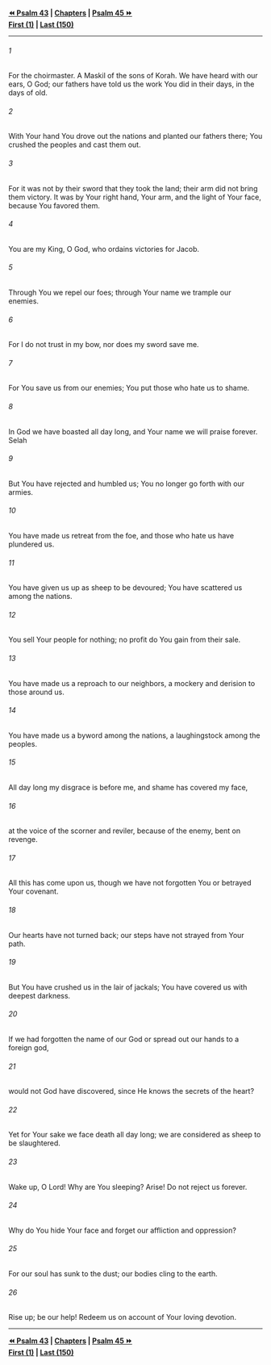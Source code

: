   
**[⏪ Psalm 43](./Psalm%2043.md) | [Chapters](./_index.md) | [Psalm 45 ⏩](./Psalm%2045.md)**  
**[First (1)](./Psalm%201.md) | [Last (150)](./Psalm%20150.md)**  
  
---  
  
###### 1  
For the choirmaster. A Maskil of the sons of Korah. We have heard with our ears, O God; our fathers have told us the work You did in their days, in the days of old.  
  
###### 2  
With Your hand You drove out the nations and planted our fathers there; You crushed the peoples and cast them out.  
  
###### 3  
For it was not by their sword that they took the land; their arm did not bring them victory. It was by Your right hand, Your arm, and the light of Your face, because You favored them.  
  
###### 4  
You are my King, O God, who ordains victories for Jacob.  
  
###### 5  
Through You we repel our foes; through Your name we trample our enemies.  
  
###### 6  
For I do not trust in my bow, nor does my sword save me.  
  
###### 7  
For You save us from our enemies; You put those who hate us to shame.  
  
###### 8  
In God we have boasted all day long, and Your name we will praise forever. Selah  
  
###### 9  
But You have rejected and humbled us; You no longer go forth with our armies.  
  
###### 10  
You have made us retreat from the foe, and those who hate us have plundered us.  
  
###### 11  
You have given us up as sheep to be devoured; You have scattered us among the nations.  
  
###### 12  
You sell Your people for nothing; no profit do You gain from their sale.  
  
###### 13  
You have made us a reproach to our neighbors, a mockery and derision to those around us.  
  
###### 14  
You have made us a byword among the nations, a laughingstock among the peoples.  
  
###### 15  
All day long my disgrace is before me, and shame has covered my face,  
  
###### 16  
at the voice of the scorner and reviler, because of the enemy, bent on revenge.  
  
###### 17  
All this has come upon us, though we have not forgotten You or betrayed Your covenant.  
  
###### 18  
Our hearts have not turned back; our steps have not strayed from Your path.  
  
###### 19  
But You have crushed us in the lair of jackals; You have covered us with deepest darkness.  
  
###### 20  
If we had forgotten the name of our God or spread out our hands to a foreign god,  
  
###### 21  
would not God have discovered, since He knows the secrets of the heart?  
  
###### 22  
Yet for Your sake we face death all day long; we are considered as sheep to be slaughtered.  
  
###### 23  
Wake up, O Lord! Why are You sleeping? Arise! Do not reject us forever.  
  
###### 24  
Why do You hide Your face and forget our affliction and oppression?  
  
###### 25  
For our soul has sunk to the dust; our bodies cling to the earth.  
  
###### 26  
Rise up; be our help! Redeem us on account of Your loving devotion.  
  
  
---  
  
**[⏪ Psalm 43](./Psalm%2043.md) | [Chapters](./_index.md) | [Psalm 45 ⏩](./Psalm%2045.md)**  
**[First (1)](./Psalm%201.md) | [Last (150)](./Psalm%20150.md)**  
  
